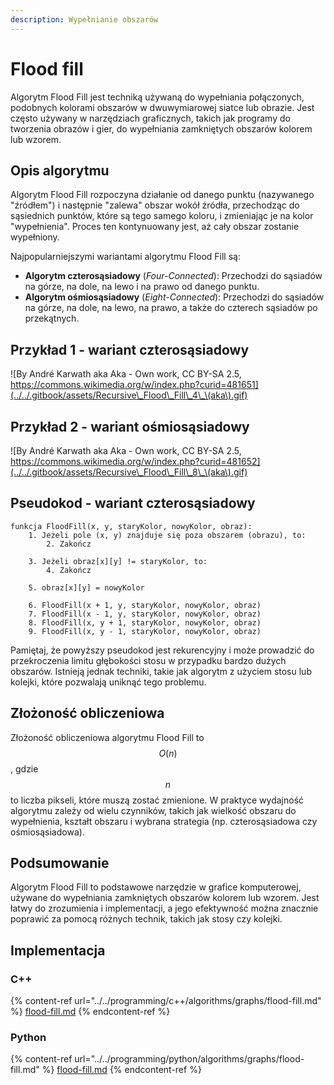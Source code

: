 ```yaml
---
description: Wypełnianie obszarów
---
```


# Flood fill

Algorytm Flood Fill jest techniką używaną do wypełniania połączonych, podobnych kolorami obszarów w dwuwymiarowej siatce lub obrazie. Jest często używany w narzędziach graficznych, takich jak programy do tworzenia obrazów i gier, do wypełniania zamkniętych obszarów kolorem lub wzorem.

## Opis algorytmu

Algorytm Flood Fill rozpoczyna działanie od danego punktu (nazywanego "źródłem") i następnie "zalewa" obszar wokół źródła, przechodząc do sąsiednich punktów, które są tego samego koloru, i zmieniając je na kolor "wypełnienia". Proces ten kontynuowany jest, aż cały obszar zostanie wypełniony.

Najpopularniejszymi wariantami algorytmu Flood Fill są:

- **Algorytm czterosąsiadowy** (*Four-Connected*): Przechodzi do sąsiadów na górze, na dole, na lewo i na prawo od danego punktu.
- **Algorytm ośmiosąsiadowy** (*Eight-Connected*): Przechodzi do sąsiadów na górze, na dole, na lewo, na prawo, a także do czterech sąsiadów po przekątnych.

## Przykład 1 - wariant czterosąsiadowy

![By André Karwath aka Aka - Own work, CC BY-SA 2.5, https://commons.wikimedia.org/w/index.php?curid=481651](../../.gitbook/assets/Recursive\_Flood\_Fill\_4\_\(aka\).gif)

## Przykład 2 - wariant ośmiosąsiadowy

![By André Karwath aka Aka - Own work, CC BY-SA 2.5, https://commons.wikimedia.org/w/index.php?curid=481652](../../.gitbook/assets/Recursive\_Flood\_Fill\_8\_\(aka\).gif)

## Pseudokod - wariant czterosąsiadowy

```
funkcja FloodFill(x, y, staryKolor, nowyKolor, obraz):
    1. Jeżeli pole (x, y) znajduje się poza obszarem (obrazu), to:
        2. Zakończ

    3. Jeżeli obraz[x][y] != staryKolor, to:
        4. Zakończ 

    5. obraz[x][y] = nowyKolor
    
    6. FloodFill(x + 1, y, staryKolor, nowyKolor, obraz)
    7. FloodFill(x - 1, y, staryKolor, nowyKolor, obraz)
    8. FloodFill(x, y + 1, staryKolor, nowyKolor, obraz)
    9. FloodFill(x, y - 1, staryKolor, nowyKolor, obraz)
```

Pamiętaj, że powyższy pseudokod jest rekurencyjny i może prowadzić do przekroczenia limitu głębokości stosu w przypadku bardzo dużych obszarów. Istnieją jednak techniki, takie jak algorytm z użyciem stosu lub kolejki, które pozwalają uniknąć tego problemu.

## Złożoność obliczeniowa

Złożoność obliczeniowa algorytmu Flood Fill to $$O(n)$$, gdzie $$n$$ to liczba pikseli, które muszą zostać zmienione. W praktyce wydajność algorytmu zależy od wielu czynników, takich jak wielkość obszaru do wypełnienia, kształt obszaru i wybrana strategia (np. czterosąsiadowa czy ośmiosąsiadowa).

## Podsumowanie

Algorytm Flood Fill to podstawowe narzędzie w grafice komputerowej, używane do wypełniania zamkniętych obszarów kolorem lub wzorem. Jest łatwy do zrozumienia i implementacji, a jego efektywność można znacznie poprawić za pomocą różnych technik, takich jak stosy czy kolejki.

## Implementacja

### C++

{% content-ref url="../../programming/c++/algorithms/graphs/flood-fill.md" %}
[flood-fill.md](../../programming/c++/algorithms/graphs/flood-fill.md)
{% endcontent-ref %}

### Python

{% content-ref url="../../programming/python/algorithms/graphs/flood-fill.md" %}
[flood-fill.md](../../programming/python/algorithms/graphs/flood-fill.md)
{% endcontent-ref %}

